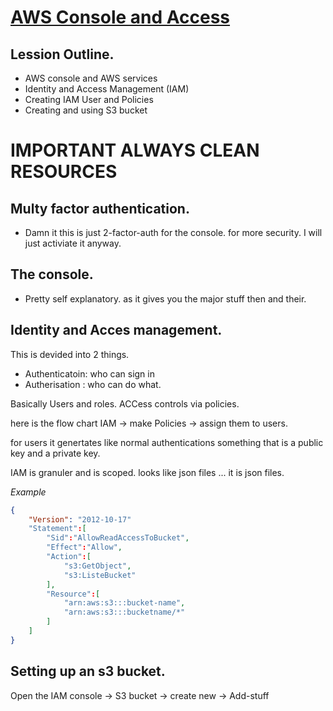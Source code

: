 # [AWS Console and Access](https://classroom.udacity.com/courses/ud080/lessons/f5717502-c984-402d-9595-24d2a35bb8a3/concepts/3a6ddf01-bf0b-40ae-9de1-849a28aff210)

## Lession Outline. 

- AWS console and AWS services
- Identity and Access Management (IAM)
- Creating IAM User and Policies
- Creating and using S3 bucket

# IMPORTANT ALWAYS CLEAN RESOURCES

## Multy factor authentication. 

- Damn it this is just 2-factor-auth for the console. for more security. I will just activiate it anyway.

## The console.

- Pretty self explanatory. as it gives you the major stuff then and their. 

## Identity and Acces management. 

This is devided into 2 things. 
- Authenticatoin: who can sign in 
- Autherisation : who can do what. 

Basically Users and roles. 
ACCess controls via policies.

here is the flow chart
IAM -> make Policies -> assign them to users. 

for users it genertates like normal authentications something that is a public key and a private key. 

IAM is granuler and is scoped. 
looks like json files ... it is json files. 

*Example* 
```json
{ 
    "Version": "2012-10-17" 
    "Statement":[
        "Sid":"AllowReadAccessToBucket",
        "Effect":"Allow", 
        "Action":[
            "s3:GetObject",
            "s3:ListeBucket"
        ], 
        "Resource":[
            "arn:aws:s3:::bucket-name", 
            "arn:aws:s3:::bucketname/*"
        ]
    ]
}
```
## Setting up an s3 bucket. 

Open the IAM console -> S3 bucket -> create new -> Add-stuff 

